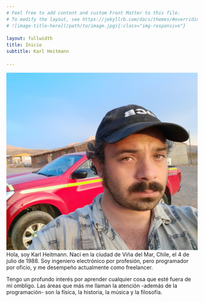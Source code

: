 ```yaml
---
# Feel free to add content and custom Front Matter to this file.
# To modify the layout, see https://jekyllrb.com/docs/themes/#overriding-theme-defaults
# ![image-title-here](/path/to/image.jpg){:class="img-responsive"}

layout: fullwidth
title: Inicio
subtitle: Karl Heitmann

---
```


<div class="perfil__surround--container">
  <p class="perfil__surround--paragraph">
    <img src="/assets/img/perfil.jpg"
      alt="Longtail boat in Thailand"
      class="perfil--main perfil__surround--img">
    Hola, soy Karl Heitmann. Nací en la ciudad de Viña del Mar, Chile, el 4 de julio de 1988.
    Soy ingeniero electrónico por profesión, pero programador por oficio, y me desempeño actualmente como freelancer.
  </p>

  <p class="perfil__surround--paragraph">
    Tengo un profundo interés por aprender cualquier cosa que esté fuera de mi ombligo. Las áreas que más me llaman la atención -además de la programación- son la física, la historia, la música y la filosofía.
  </p>
</div>
